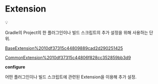 # Extension

<aside>
💡

Gradle의 Project의 한 플러그인이나 빌드 스크립트의 추가 설정을 위해 사용하는 단위.

</aside>

[BaseExtension%2010df37315c44809889cad2d290251425](BaseExtension%2010df37315c44809889cad2d290251425)

[CommonExtension%2010df37315c44806f828cc352859bb3d9](CommonExtension%2010df37315c44806f828cc352859bb3d9)

**configure<Extension>**

어떤 플러그인이나 빌드 스크립트에 관련된 Extension을 이용해 추가 설정.